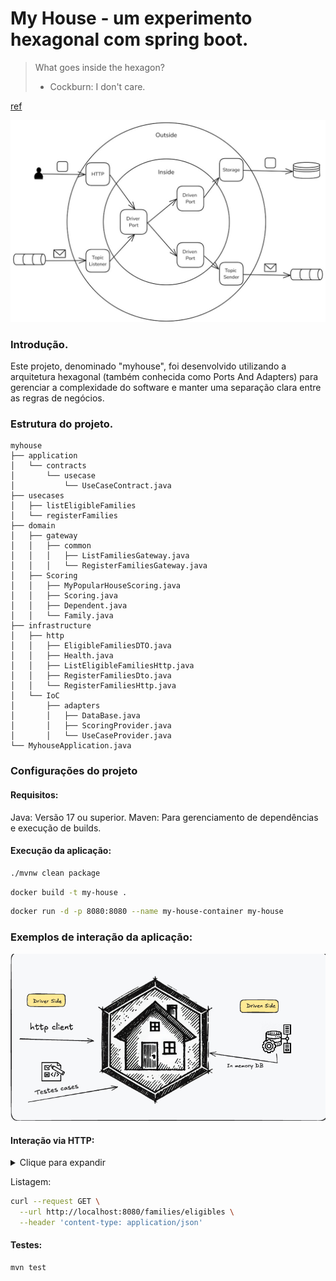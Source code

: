 # My House - um experimento hexagonal com spring boot.

> What goes inside the hexagon?
> - Cockburn:  I don't care.

[ref](https://youtu.be/AOIWUPjal60?t=1900)

<p align="center">
  <img src="ports_and_adapters_flow.jpeg" alt="Hexagonal Architecture Diagram">
</p>


### Introdução.

Este projeto, denominado "myhouse", foi desenvolvido utilizando a arquitetura hexagonal (também conhecida como Ports And Adapters) para gerenciar a complexidade do software e manter uma separação clara entre as regras de negócios.

### Estrutura do projeto.


```
myhouse
├── application
│   └── contracts
│       └── usecase
│           └── UseCaseContract.java
├── usecases
│   ├── listEligibleFamilies
│   └── registerFamilies
├── domain
│   ├── gateway
│   │   ├── common
│   │   │   ├── ListFamiliesGateway.java
│   │   │   └── RegisterFamiliesGateway.java
│   ├── Scoring
│   │   ├── MyPopularHouseScoring.java
│   │   ├── Scoring.java
│   │   ├── Dependent.java
│   │   └── Family.java
├── infrastructure
│   ├── http
│   │   ├── EligibleFamiliesDTO.java
│   │   ├── Health.java
│   │   ├── ListEligibleFamiliesHttp.java
│   │   ├── RegisterFamiliesDto.java
│   │   └── RegisterFamiliesHttp.java
│   └── IoC
│       ├── adapters
│       │   ├── DataBase.java
│       │   ├── ScoringProvider.java
│       │   └── UseCaseProvider.java
└── MyhouseApplication.java

```

### Configurações do projeto

#### Requisitos:

Java: Versão 17 ou superior.
Maven: Para gerenciamento de dependências e execução de builds.

#### Execução da aplicação:

```bash
./mvnw clean package
```

```bash
docker build -t my-house .
```

```bash
docker run -d -p 8080:8080 --name my-house-container my-house
```

### Exemplos de interação da aplicação:

<p align="center">
  <img src="app-hexagon.jpg" alt="Hexagonal app">
</p>


#### Interação via HTTP:

<details>
  <summary>Clique para expandir</summary>
  
  ```bash
curl --request POST \
  --url http://localhost:8080/families \
  --header 'content-type: application/json' \
  --data '[
  {
    "totalIncome": 1200.50,
    "dependents": [
      {
        "name": "João Silva",
        "age": 10
      },
      {
        "name": "Maria Souza",
        "age": 15
      }
    ]
  },
  {
    "totalIncome": 850.00,
    "dependents": [
      {
        "name": "Carlos Pereira",
        "age": 5
      }
    ]
  },
  {
    "totalIncome": 2000.00,
    "dependents": [
      {
        "name": "Ana Costa",
        "age": 8
      },
      {
        "name": "Pedro Costa",
        "age": 12
      },
      {
        "name": "Julia Costa",
        "age": 16
      }
    ]
  },
  {
    "totalIncome": 950.75,
    "dependents": [
      {
        "name": "Luiz Ferreira",
        "age": 4
      },
      {
        "name": "Mariana Ferreira",
        "age": 7
      }
    ]
  },
  {
    "totalIncome": 1400.00,
    "dependents": [
      {
        "name": "Fernando Oliveira",
        "age": 3
      }
    ]
  },
  {
    "totalIncome": 750.30,
    "dependents": []
  },
  {
    "totalIncome": 1800.00,
    "dependents": [
      {
        "name": "Bruno Lima",
        "age": 6
      },
      {
        "name": "Isabela Lima",
        "age": 11
      }
    ]
  },
  {
    "totalIncome": 1500.50,
    "dependents": [
      {
        "name": "Bruninha Rocha",
        "age": 17
      },
      {
        "name": "Maísa Costa",
        "age": 11
      }
    ]
  }
]'
```
</details>

Listagem: 

```bash
curl --request GET \
  --url http://localhost:8080/families/eligibles \
  --header 'content-type: application/json' 
```

#### Testes:

```bash
mvn test
```

